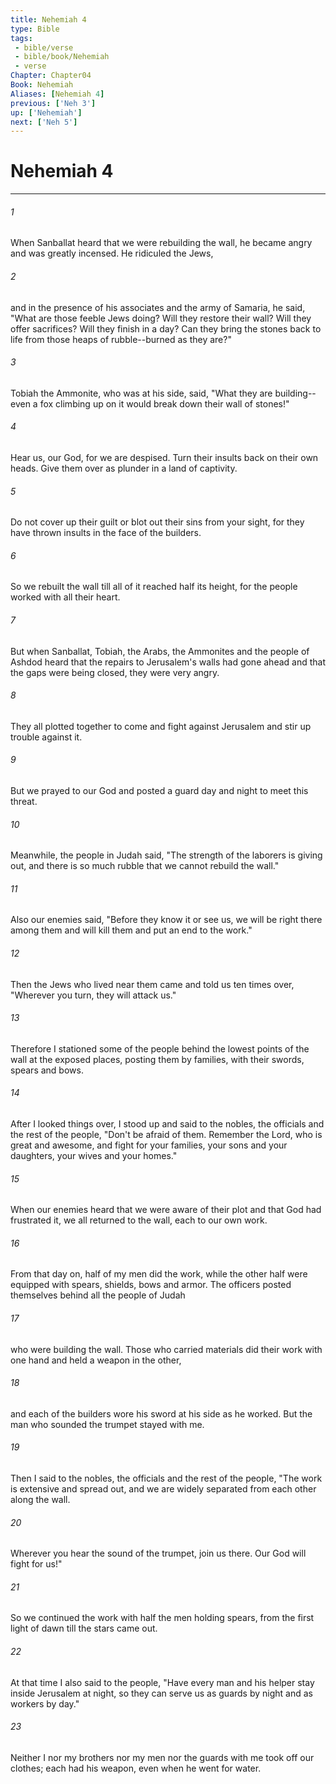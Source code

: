 ```yaml
---
title: Nehemiah 4
type: Bible
tags:
 - bible/verse
 - bible/book/Nehemiah
 - verse
Chapter: Chapter04
Book: Nehemiah
Aliases: [Nehemiah 4]
previous: ['Neh 3']
up: ['Nehemiah']
next: ['Neh 5']
---
```

# Nehemiah 4

***


###### 1 
When Sanballat heard that we were rebuilding the wall, he became angry and was greatly incensed. He ridiculed the Jews, 

###### 2 
and in the presence of his associates and the army of Samaria, he said, "What are those feeble Jews doing? Will they restore their wall? Will they offer sacrifices? Will they finish in a day? Can they bring the stones back to life from those heaps of rubble--burned as they are?" 

###### 3 
Tobiah the Ammonite, who was at his side, said, "What they are building--even a fox climbing up on it would break down their wall of stones!" 

###### 4 
Hear us, our God, for we are despised. Turn their insults back on their own heads. Give them over as plunder in a land of captivity. 

###### 5 
Do not cover up their guilt or blot out their sins from your sight, for they have thrown insults in the face of the builders. 

###### 6 
So we rebuilt the wall till all of it reached half its height, for the people worked with all their heart. 

###### 7 
But when Sanballat, Tobiah, the Arabs, the Ammonites and the people of Ashdod heard that the repairs to Jerusalem's walls had gone ahead and that the gaps were being closed, they were very angry. 

###### 8 
They all plotted together to come and fight against Jerusalem and stir up trouble against it. 

###### 9 
But we prayed to our God and posted a guard day and night to meet this threat. 

###### 10 
Meanwhile, the people in Judah said, "The strength of the laborers is giving out, and there is so much rubble that we cannot rebuild the wall." 

###### 11 
Also our enemies said, "Before they know it or see us, we will be right there among them and will kill them and put an end to the work." 

###### 12 
Then the Jews who lived near them came and told us ten times over, "Wherever you turn, they will attack us." 

###### 13 
Therefore I stationed some of the people behind the lowest points of the wall at the exposed places, posting them by families, with their swords, spears and bows. 

###### 14 
After I looked things over, I stood up and said to the nobles, the officials and the rest of the people, "Don't be afraid of them. Remember the Lord, who is great and awesome, and fight for your families, your sons and your daughters, your wives and your homes." 

###### 15 
When our enemies heard that we were aware of their plot and that God had frustrated it, we all returned to the wall, each to our own work. 

###### 16 
From that day on, half of my men did the work, while the other half were equipped with spears, shields, bows and armor. The officers posted themselves behind all the people of Judah 

###### 17 
who were building the wall. Those who carried materials did their work with one hand and held a weapon in the other, 

###### 18 
and each of the builders wore his sword at his side as he worked. But the man who sounded the trumpet stayed with me. 

###### 19 
Then I said to the nobles, the officials and the rest of the people, "The work is extensive and spread out, and we are widely separated from each other along the wall. 

###### 20 
Wherever you hear the sound of the trumpet, join us there. Our God will fight for us!" 

###### 21 
So we continued the work with half the men holding spears, from the first light of dawn till the stars came out. 

###### 22 
At that time I also said to the people, "Have every man and his helper stay inside Jerusalem at night, so they can serve us as guards by night and as workers by day." 

###### 23 
Neither I nor my brothers nor my men nor the guards with me took off our clothes; each had his weapon, even when he went for water. 
